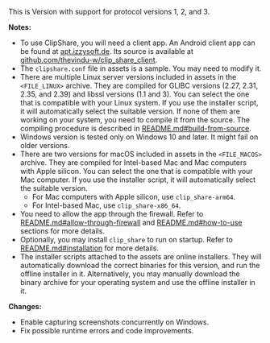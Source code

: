 This is Version <VERSION> with support for protocol versions 1, 2, and 3.

**Notes:**
- To use ClipShare, you will need a client app. An Android client app can be found at [apt.izzysoft.de](https://apt.izzysoft.de/fdroid/index/apk/com.tw.clipshare/). Its source is available at [github.com/thevindu-w/clip_share_client](https://github.com/thevindu-w/clip_share_client).
- The `clipshare.conf` file in assets is a sample. You may need to modify it.
- There are multiple Linux server versions included in assets in the `<FILE_LINUX>` archive. They are compiled for GLIBC versions (2.27, 2.31, 2.35, and 2.39) and libssl versions (1.1 and 3). You can select the one that is compatible with your Linux system. If you use the installer script, it will automatically select the suitable version. If none of them are working on your system, you need to compile it from the source. The compiling procedure is described in [README.md#build-from-source](https://github.com/thevindu-w/clip_share_server#build-from-source).
- Windows version is tested only on Windows 10 and later. It might fail on older versions.
- There are two versions for macOS included in assets in the `<FILE_MACOS>` archive. They are compiled for Intel-based Mac and Mac computers with Apple silicon. You can select the one that is compatible with your Mac computer. If you use the installer script, it will automatically select the suitable version.
  - For Mac computers with Apple silicon, use `clip_share-arm64`.
  - For Intel-based Mac, use `clip_share-x86_64`.
- You need to allow the app through the firewall. Refer to [README.md#allow-through-firewall](https://github.com/thevindu-w/clip_share_server#allow-through-firewall) and [README.md#how-to-use](https://github.com/thevindu-w/clip_share_server#how-to-use) sections for more details.
- Optionally, you may install `clip_share` to run on startup. Refer to [README.md#installation](https://github.com/thevindu-w/clip_share_server#installation) for more details.
- The installer scripts attached to the assets are online installers. They will automatically download the correct binaries for this version, and run the offline installer in it. Alternatively, you may manually download the binary archive for your operating system and use the offline installer in it.

**Changes:**
- Enable capturing screenshots concurrently on Windows.
- Fix possible runtime errors and code improvements.
